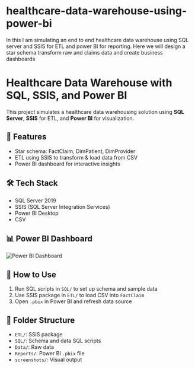 # healthcare-data-warehouse-using-power-bi
In this I am simulating an end to end healthcare data warehouse using SQL server and SSIS for ETL and power BI for reporting. Here we will design a star schema transform raw and claims data and create business dashboards

# Healthcare Data Warehouse with SQL, SSIS, and Power BI

This project simulates a healthcare data warehousing solution using **SQL Server**, **SSIS** for ETL, and **Power BI** for visualization.

## 📌 Features
- Star schema: FactClaim, DimPatient, DimProvider
- ETL using SSIS to transform & load data from CSV
- Power BI dashboard for interactive insights

## 🛠 Tech Stack
- SQL Server 2019
- SSIS (SQL Server Integration Services)
- Power BI Desktop
- CSV

## 📊 Power BI Dashboard
![Power BI Dashboard](screenshots/powerbi_dashboard.png)

## 🚀 How to Use
1. Run SQL scripts in `SQL/` to set up schema and sample data
2. Use SSIS package in `ETL/` to load CSV into `FactClaim`
3. Open `.pbix` in Power BI and refresh data source

## 📁 Folder Structure
- `ETL/`: SSIS package
- `SQL/`: Schema and data SQL scripts
- `Data/`: Raw data
- `Reports/`: Power BI `.pbix` file
- `screenshots/`: Visual output
